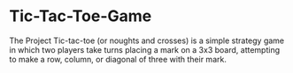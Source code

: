 # Tic-Tac-Toe-Game
The Project Tic-tac-toe (or noughts and crosses) is a simple strategy game in which two players take turns placing a mark on a 3x3 board, attempting to make a row, column, or diagonal of three with their mark.
